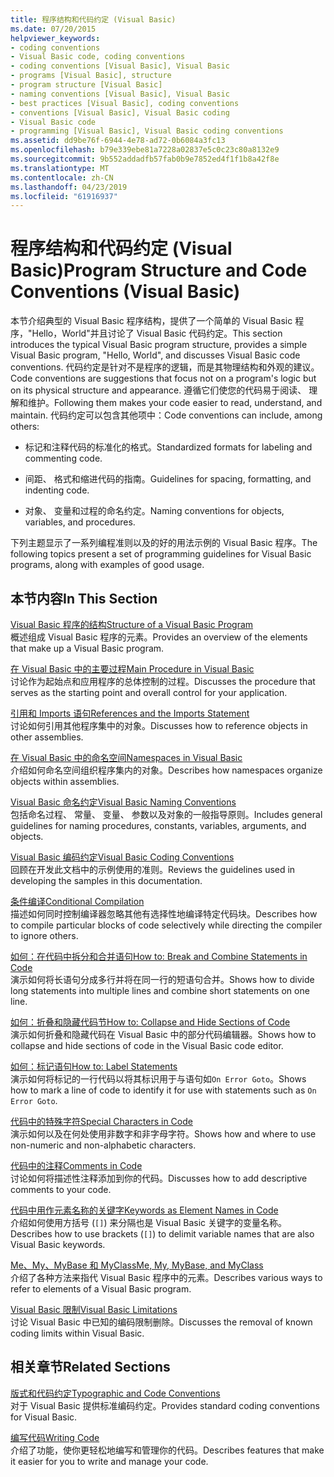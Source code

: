 ```yaml
---
title: 程序结构和代码约定 (Visual Basic)
ms.date: 07/20/2015
helpviewer_keywords:
- coding conventions
- Visual Basic code, coding conventions
- coding conventions [Visual Basic], Visual Basic
- programs [Visual Basic], structure
- program structure [Visual Basic]
- naming conventions [Visual Basic], Visual Basic
- best practices [Visual Basic], coding conventions
- conventions [Visual Basic], Visual Basic coding
- Visual Basic code
- programming [Visual Basic], Visual Basic coding conventions
ms.assetid: dd9be76f-6944-4e78-ad72-0b6084a3fc13
ms.openlocfilehash: b79e339ebe81a7228a02837e5c0c23c80a8132e9
ms.sourcegitcommit: 9b552addadfb57fab0b9e7852ed4f1f1b8a42f8e
ms.translationtype: MT
ms.contentlocale: zh-CN
ms.lasthandoff: 04/23/2019
ms.locfileid: "61916937"
---
```

# <a name="program-structure-and-code-conventions-visual-basic"></a><span data-ttu-id="1d03d-102">程序结构和代码约定 (Visual Basic)</span><span class="sxs-lookup"><span data-stu-id="1d03d-102">Program Structure and Code Conventions (Visual Basic)</span></span>
<span data-ttu-id="1d03d-103">本节介绍典型的 Visual Basic 程序结构，提供了一个简单的 Visual Basic 程序，"Hello，World"并且讨论了 Visual Basic 代码约定。</span><span class="sxs-lookup"><span data-stu-id="1d03d-103">This section introduces the typical Visual Basic program structure, provides a simple Visual Basic program, "Hello, World", and discusses Visual Basic code conventions.</span></span> <span data-ttu-id="1d03d-104">代码约定是针对不是程序的逻辑，而是其物理结构和外观的建议。</span><span class="sxs-lookup"><span data-stu-id="1d03d-104">Code conventions are suggestions that focus not on a program's logic but on its physical structure and appearance.</span></span> <span data-ttu-id="1d03d-105">遵循它们使您的代码易于阅读、 理解和维护。</span><span class="sxs-lookup"><span data-stu-id="1d03d-105">Following them makes your code easier to read, understand, and maintain.</span></span> <span data-ttu-id="1d03d-106">代码约定可以包含其他项中：</span><span class="sxs-lookup"><span data-stu-id="1d03d-106">Code conventions can include, among others:</span></span>  
  
-   <span data-ttu-id="1d03d-107">标记和注释代码的标准化的格式。</span><span class="sxs-lookup"><span data-stu-id="1d03d-107">Standardized formats for labeling and commenting code.</span></span>  
  
-   <span data-ttu-id="1d03d-108">间距、 格式和缩进代码的指南。</span><span class="sxs-lookup"><span data-stu-id="1d03d-108">Guidelines for spacing, formatting, and indenting code.</span></span>  
  
-   <span data-ttu-id="1d03d-109">对象、 变量和过程的命名约定。</span><span class="sxs-lookup"><span data-stu-id="1d03d-109">Naming conventions for objects, variables, and procedures.</span></span>  
  
 <span data-ttu-id="1d03d-110">下列主题显示了一系列编程准则以及的好的用法示例的 Visual Basic 程序。</span><span class="sxs-lookup"><span data-stu-id="1d03d-110">The following topics present a set of programming guidelines for Visual Basic programs, along with examples of good usage.</span></span>  
  
## <a name="in-this-section"></a><span data-ttu-id="1d03d-111">本节内容</span><span class="sxs-lookup"><span data-stu-id="1d03d-111">In This Section</span></span>  
 [<span data-ttu-id="1d03d-112">Visual Basic 程序的结构</span><span class="sxs-lookup"><span data-stu-id="1d03d-112">Structure of a Visual Basic Program</span></span>](../../../visual-basic/programming-guide/program-structure/structure-of-a-visual-basic-program.md)  
 <span data-ttu-id="1d03d-113">概述组成 Visual Basic 程序的元素。</span><span class="sxs-lookup"><span data-stu-id="1d03d-113">Provides an overview of the elements that make up a Visual Basic program.</span></span>  
  
 [<span data-ttu-id="1d03d-114">在 Visual Basic 中的主要过程</span><span class="sxs-lookup"><span data-stu-id="1d03d-114">Main Procedure in Visual Basic</span></span>](../../../visual-basic/programming-guide/program-structure/main-procedure.md)  
 <span data-ttu-id="1d03d-115">讨论作为起始点和应用程序的总体控制的过程。</span><span class="sxs-lookup"><span data-stu-id="1d03d-115">Discusses the procedure that serves as the starting point and overall control for your application.</span></span>  
  
 [<span data-ttu-id="1d03d-116">引用和 Imports 语句</span><span class="sxs-lookup"><span data-stu-id="1d03d-116">References and the Imports Statement</span></span>](../../../visual-basic/programming-guide/program-structure/references-and-the-imports-statement.md)  
 <span data-ttu-id="1d03d-117">讨论如何引用其他程序集中的对象。</span><span class="sxs-lookup"><span data-stu-id="1d03d-117">Discusses how to reference objects in other assemblies.</span></span>  
  
 [<span data-ttu-id="1d03d-118">在 Visual Basic 中的命名空间</span><span class="sxs-lookup"><span data-stu-id="1d03d-118">Namespaces in Visual Basic</span></span>](../../../visual-basic/programming-guide/program-structure/namespaces.md)  
 <span data-ttu-id="1d03d-119">介绍如何命名空间组织程序集内的对象。</span><span class="sxs-lookup"><span data-stu-id="1d03d-119">Describes how namespaces organize objects within assemblies.</span></span>  
  
 [<span data-ttu-id="1d03d-120">Visual Basic 命名约定</span><span class="sxs-lookup"><span data-stu-id="1d03d-120">Visual Basic Naming Conventions</span></span>](../../../visual-basic/programming-guide/program-structure/naming-conventions.md)  
 <span data-ttu-id="1d03d-121">包括命名过程、 常量、 变量、 参数以及对象的一般指导原则。</span><span class="sxs-lookup"><span data-stu-id="1d03d-121">Includes general guidelines for naming procedures, constants, variables, arguments, and objects.</span></span>  
  
 [<span data-ttu-id="1d03d-122">Visual Basic 编码约定</span><span class="sxs-lookup"><span data-stu-id="1d03d-122">Visual Basic Coding Conventions</span></span>](../../../visual-basic/programming-guide/program-structure/coding-conventions.md)  
 <span data-ttu-id="1d03d-123">回顾在开发此文档中的示例使用的准则。</span><span class="sxs-lookup"><span data-stu-id="1d03d-123">Reviews the guidelines used in developing the samples in this documentation.</span></span>  
  
 [<span data-ttu-id="1d03d-124">条件编译</span><span class="sxs-lookup"><span data-stu-id="1d03d-124">Conditional Compilation</span></span>](../../../visual-basic/programming-guide/program-structure/conditional-compilation.md)  
 <span data-ttu-id="1d03d-125">描述如何同时控制编译器忽略其他有选择性地编译特定代码块。</span><span class="sxs-lookup"><span data-stu-id="1d03d-125">Describes how to compile particular blocks of code selectively while directing the compiler to ignore others.</span></span>  
  
 [<span data-ttu-id="1d03d-126">如何：在代码中拆分和合并语句</span><span class="sxs-lookup"><span data-stu-id="1d03d-126">How to: Break and Combine Statements in Code</span></span>](../../../visual-basic/programming-guide/program-structure/how-to-break-and-combine-statements-in-code.md)  
 <span data-ttu-id="1d03d-127">演示如何将长语句分成多行并将在同一行的短语句合并。</span><span class="sxs-lookup"><span data-stu-id="1d03d-127">Shows how to divide long statements into multiple lines and combine short statements on one line.</span></span>  
  
 [<span data-ttu-id="1d03d-128">如何：折叠和隐藏代码节</span><span class="sxs-lookup"><span data-stu-id="1d03d-128">How to: Collapse and Hide Sections of Code</span></span>](../../../visual-basic/programming-guide/program-structure/how-to-collapse-and-hide-sections-of-code.md)  
 <span data-ttu-id="1d03d-129">演示如何折叠和隐藏代码在 Visual Basic 中的部分代码编辑器。</span><span class="sxs-lookup"><span data-stu-id="1d03d-129">Shows how to collapse and hide sections of code in the Visual Basic code editor.</span></span>  
  
 [<span data-ttu-id="1d03d-130">如何：标记语句</span><span class="sxs-lookup"><span data-stu-id="1d03d-130">How to: Label Statements</span></span>](../../../visual-basic/programming-guide/program-structure/how-to-label-statements.md)  
 <span data-ttu-id="1d03d-131">演示如何将标记的一行代码以将其标识用于与语句如`On Error Goto`。</span><span class="sxs-lookup"><span data-stu-id="1d03d-131">Shows how to mark a line of code to identify it for use with statements such as `On Error Goto`.</span></span>  
  
 [<span data-ttu-id="1d03d-132">代码中的特殊字符</span><span class="sxs-lookup"><span data-stu-id="1d03d-132">Special Characters in Code</span></span>](../../../visual-basic/programming-guide/program-structure/special-characters-in-code.md)  
 <span data-ttu-id="1d03d-133">演示如何以及在何处使用非数字和非字母字符。</span><span class="sxs-lookup"><span data-stu-id="1d03d-133">Shows how and where to use non-numeric and non-alphabetic characters.</span></span>  
  
 [<span data-ttu-id="1d03d-134">代码中的注释</span><span class="sxs-lookup"><span data-stu-id="1d03d-134">Comments in Code</span></span>](../../../visual-basic/programming-guide/program-structure/comments-in-code.md)  
 <span data-ttu-id="1d03d-135">讨论如何将描述性注释添加到你的代码。</span><span class="sxs-lookup"><span data-stu-id="1d03d-135">Discusses how to add descriptive comments to your code.</span></span>  
  
 [<span data-ttu-id="1d03d-136">代码中用作元素名称的关键字</span><span class="sxs-lookup"><span data-stu-id="1d03d-136">Keywords as Element Names in Code</span></span>](../../../visual-basic/programming-guide/program-structure/keywords-as-element-names-in-code.md)  
 <span data-ttu-id="1d03d-137">介绍如何使用方括号 (`[]`) 来分隔也是 Visual Basic 关键字的变量名称。</span><span class="sxs-lookup"><span data-stu-id="1d03d-137">Describes how to use brackets (`[]`) to delimit variable names that are also Visual Basic keywords.</span></span>  
  
 [<span data-ttu-id="1d03d-138">Me、My、MyBase 和 MyClass</span><span class="sxs-lookup"><span data-stu-id="1d03d-138">Me, My, MyBase, and MyClass</span></span>](../../../visual-basic/programming-guide/program-structure/me-my-mybase-and-myclass.md)  
 <span data-ttu-id="1d03d-139">介绍了各种方法来指代 Visual Basic 程序中的元素。</span><span class="sxs-lookup"><span data-stu-id="1d03d-139">Describes various ways to refer to elements of a Visual Basic program.</span></span>  
  
 [<span data-ttu-id="1d03d-140">Visual Basic 限制</span><span class="sxs-lookup"><span data-stu-id="1d03d-140">Visual Basic Limitations</span></span>](../../../visual-basic/programming-guide/program-structure/limitations.md)  
 <span data-ttu-id="1d03d-141">讨论 Visual Basic 中已知的编码限制删除。</span><span class="sxs-lookup"><span data-stu-id="1d03d-141">Discusses the removal of known coding limits within Visual Basic.</span></span>  
  
## <a name="related-sections"></a><span data-ttu-id="1d03d-142">相关章节</span><span class="sxs-lookup"><span data-stu-id="1d03d-142">Related Sections</span></span>  
 [<span data-ttu-id="1d03d-143">版式和代码约定</span><span class="sxs-lookup"><span data-stu-id="1d03d-143">Typographic and Code Conventions</span></span>](../../../visual-basic/language-reference/typographic-and-code-conventions.md)  
 <span data-ttu-id="1d03d-144">对于 Visual Basic 提供标准编码约定。</span><span class="sxs-lookup"><span data-stu-id="1d03d-144">Provides standard coding conventions for Visual Basic.</span></span>  
  
 [<span data-ttu-id="1d03d-145">编写代码</span><span class="sxs-lookup"><span data-stu-id="1d03d-145">Writing Code</span></span>](/visualstudio/ide/writing-code-in-the-code-and-text-editor)  
 <span data-ttu-id="1d03d-146">介绍了功能，使你更轻松地编写和管理你的代码。</span><span class="sxs-lookup"><span data-stu-id="1d03d-146">Describes features that make it easier for you to write and manage your code.</span></span>
